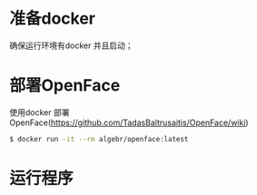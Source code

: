 
# 准备docker
确保运行环境有docker 并且启动；
# 部署OpenFace
使用docker 部署 OpenFace(https://github.com/TadasBaltrusaitis/OpenFace/wiki)
```bash
$ docker run -it --rm algebr/openface:latest
```

# 运行程序
